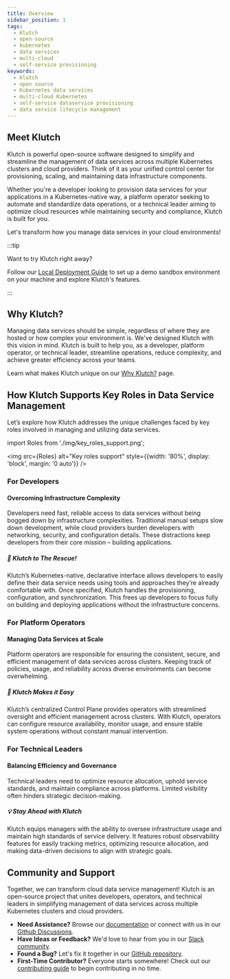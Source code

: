 ```yaml
---
title: Overview
sidebar_position: 1
tags:
  - Klutch
  - open-source
  - kubernetes
  - data services
  - multi-cloud
  - self-service provisioning
keywords:
  - Klutch
  - open source
  - Kubernetes data services
  - multi-cloud Kubernetes
  - self-service dataservice provisioning
  - data service lifecycle management  
---
```


## Meet Klutch

Klutch is powerful open-source software designed to simplify and streamline the management of data services across
multiple Kubernetes clusters and cloud providers. Think of it as your unified control center for provisioning, scaling,
and maintaining data infrastructure components.

Whether you're a developer looking to provision data services for your applications in a Kubernetes-native way, a
platform operator seeking to automate and standardize data operations, or a technical leader aiming to optimize cloud
resources while maintaining security and compliance, Klutch is built for you.

Let's transform how you manage data services in your cloud environments!

:::tip

Want to try Klutch right away?

Follow our [Local Deployment Guide](./local-deployment-guide.md) to set up a demo sandbox
environment on your machine and explore Klutch's features.

:::

## Why Klutch?

Managing data services should be simple, regardless of where they are hosted or how complex your environment is. We've
designed Klutch with this vision in mind. Klutch is built to help you, as a developer, platform operator, or technical
leader, streamline operations, reduce complexity, and achieve greater efficiency across your teams.

Learn what makes Klutch unique on our [Why Klutch?](https://klutch.io/why-klutch/) page.

## How Klutch Supports Key Roles in Data Service Management

Let’s explore how Klutch addresses the unique challenges faced by key roles involved in managing and utilizing data
services.

import Roles from './img/key_roles_support.png';

<img src={Roles} alt="Key roles support" style={{width: '80%', display: 'block', margin: '0 auto'}} />

### For Developers

#### Overcoming Infrastructure Complexity

Developers need fast, reliable access to data services without being bogged down by infrastructure complexities.
Traditional manual setups slow down development, while cloud providers burden developers with networking, security, and
configuration details. These distractions keep developers from their core mission – building applications.

##### 🚀 Klutch to The Rescue!

Klutch’s Kubernetes-native, declarative interface allows developers to easily define their data service needs using
tools and approaches they’re already comfortable with. Once specified, Klutch handles the provisioning, configuration,
and synchronization. This frees up developers to focus fully on building and deploying applications without the
infrastructure concerns.

### For Platform Operators

#### Managing Data Services at Scale

Platform operators are responsible for ensuring the consistent, secure, and efficient management of data services across
clusters. Keeping track of policies, usage, and reliability across diverse environments can become overwhelming.

##### 🔧 Klutch Makes it Easy

Klutch’s centralized Control Plane provides operators with streamlined oversight and efficient management across
clusters. With Klutch, operators can configure resource availability, monitor usage, and ensure stable system operations
without constant manual intervention.

### For Technical Leaders

#### Balancing Efficiency and Governance

Technical leaders need to optimize resource allocation, uphold service standards, and maintain compliance across
platforms. Limited visibility often hinders strategic decision-making.

##### 💡 Stay Ahead with Klutch 

Klutch equips managers with the ability to oversee infrastructure usage and maintain high standards of service delivery.
It features robust observability features for easily tracking metrics, optimizing resource allocation, and making
data-driven decisions to align with strategic goals.

## Community and Support

Together, we can transform cloud data service management! Klutch is an open-source project that unites developers,
operators, and technical leaders in simplifying management of data services across multiple Kubernetes clusters and
cloud providers.

- **Need Assistance?** Browse our [documentation](https://klutch.io/docs/) or connect with us in our [Github Discussions](https://github.com/anynines/klutchio/discussions).
- **Have Ideas or Feedback?** We'd love to hear from you in our [Slack community](https://app.slack.com/workspace-signin?redir=%2Fgantry%2Fauth%3Fapp%3Dclient%26lc%3D1741268665%26return_to%3D%252Fclient%252FT07FST6U1T7%252FC07FVLWBDDH%26teams%3DT29DGCMKQ%252CT09NY5SBT%252CTDSBA9B9V%252CTEGUU4LMD%252CT07FST6U1T7).
- **Found a Bug?** Let's fix it together in our [GitHub repository](https://github.com/anynines/klutchio).
- **First-Time Contributor?** Everyone starts somewhere! Check out our [contributing guide](https://github.com/anynines/klutchio/blob/main/CONTRIBUTING.md) to begin contributing in no time.
